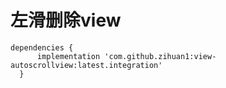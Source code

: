 # 左滑删除view

    dependencies {
	 	  implementation 'com.github.zihuan1:view-autoscrollview:latest.integration'
	  }
 
